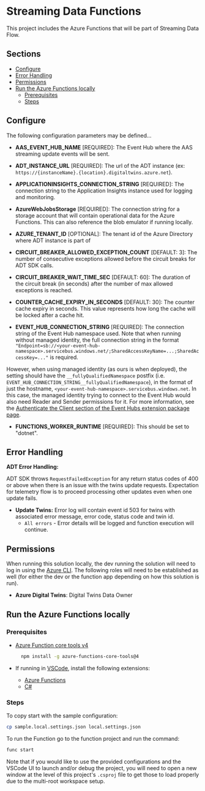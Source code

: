 # Streaming Data Functions <!-- omit in toc -->

This project includes the Azure Functions that will be part of Streaming Data Flow.

## Sections <!-- omit in toc -->

- [Configure](#configure)
- [Error Handling](#error-handling)
- [Permissions](#permissions)
- [Run the Azure Functions locally](#run-the-azure-functions-locally)
  - [Prerequisites](#prerequisites)
  - [Steps](#steps)

## Configure

The following configuration parameters may be defined...

- **AAS_EVENT_HUB_NAME** [REQUIRED]: The Event Hub where the AAS streaming update events will be sent.

- **ADT_INSTANCE_URL** [REQUIRED]: The url of the ADT instance (ex: `https://{instanceName}.{location}.digitaltwins.azure.net`).

- **APPLICATIONINSIGHTS_CONNECTION_STRING** [REQUIRED]: The connection string to the Application Insights instance used for logging and monitoring.

- **AzureWebJobsStorage** [REQUIRED]: The connection string for a storage account that will contain operational data for the Azure Functions.
  This can also reference the blob emulator if running locally.

- **AZURE_TENANT_ID** [OPTIONAL]: The tenant id of the Azure Directory where ADT instance is part of

- **CIRCUIT_BREAKER_ALLOWED_EXCEPTION_COUNT** [DEFAULT: 3]: The number of consecutive exceptions allowed before the circuit breaks for ADT SDK calls.

- **CIRCUIT_BREAKER_WAIT_TIME_SEC** [DEFAULT: 60]: The duration of the circuit break (in seconds) after the number of max allowed exceptions is reached.

- **COUNTER_CACHE_EXPIRY_IN_SECONDS** [DEFAULT: 30]: The counter cache expiry in seconds.
  This value represents how long the cache will be locked after a cache hit.

- **EVENT_HUB_CONNECTION_STRING** [REQUIRED]: The connection string of the Event Hub namespace used.
Note that when running without managed identity,
the full connection string in the format `"Endpoint=sb://<your-event-hub-namespace>.servicebus.windows.net/;SharedAccessKeyName=...;SharedAccessKey=..."`
is required.

However, when using managed identity (as ours is when deployed), the setting should have the `__fullyQualifiedNamespace` postfix (i.e. `EVENT_HUB_CONNECTION_STRING__fullyQualifiedNamespace`),
in the format of just the hostname, `<your-event-hub-namespace>.servicebus.windows.net`.
In this case, the managed identity trying to connect to the Event Hub would also need Reader and Sender permissions for it.
For more information, see the [Authenticate the Client section of the Event Hubs extension package page](https://www.nuget.org/packages/Microsoft.Azure.WebJobs.Extensions.EventHubs/5.0.0-beta.7#readme-body-tab).

- **FUNCTIONS_WORKER_RUNTIME** [REQUIRED]: This should be set to "dotnet".

## Error Handling

**ADT Error Handling:**

ADT SDK throws `RequestFailedException` for any return status codes of 400 or above when there is an issue
with the twins update requests. Expectation for telemetry flow is to proceed processing other updates
even when one update fails.

- **Update Twins:**
Error log will contain event id 503 for twins with associated error message, error code,
status code and twin id.
  - `All errors` -  Error details will be logged and function execution will continue.

## Permissions

When running this solution locally, the dev running the solution will need to log in using the [Azure CLI](https://learn.microsoft.com/en-us/cli/azure/).
The following roles will need to be established as well (for either the dev or the function app depending on how this solution is run).

- **Azure Digital Twins**: Digital Twins Data Owner

## Run the Azure Functions locally

### Prerequisites

- [Azure Function core tools v4](https://docs.microsoft.com/en-us/azure/azure-functions/functions-run-local?tabs=v4%2Cwindows%2Ccsharp%2Cportal%2Cbash)

  ```bash
    npm install -g azure-functions-core-tools@4
  ```

- If running in [VSCode](https://code.visualstudio.com/), install the following extensions:
  - [Azure Functions](https://marketplace.visualstudio.com/items?itemName=ms-azuretools.vscode-azurefunctions)
  - [C#](https://marketplace.visualstudio.com/items?itemName=ms-dotnettools.csharp)

### Steps

To copy start with the sample configuration:

```bash
cp sample.local.settings.json local.settings.json
```

To run the Function go to the function project and run the command:

```bash
func start
```

Note that if you would like to use the provided configurations and the VSCode UI to launch and/or debug the project,
you will need to open a new window at the level of this project's `.csproj` file to get those to load properly due to the multi-root workspace setup.
